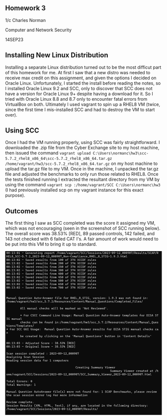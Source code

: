 ## Homework 3
1/c Charles Norman

Computer and Network Security

14SEP23

## Installing New Linux Distribution
Installing a separate Linux distribution turned out to be the most difficut part of this homework for me. At first I saw that a new distro was needed to receive max credit on this assignment, and given the options I decided on Oracle Linux. Unfortunately, I started the install before reading the notes, so I installed Oracle Linux 9.2 and SCC, only to discover that SCC does not have a version for Oracle Linux 9+ despite having a download for it. So I tried with Oracle Linux 8.8 and 8.7 only to encounter fatal errors from VirtualBox on both. Ultimately I used vagrant to spin up a RHEL8 VM (twice, since the first time I mis-installed SCC and had to destroy the VM to start over).

## Using SCC
Once I had the VM running properly, using SCC was fairly straightforward. I downloaded the .zip file from the Cyber Exchange site to my host machine, then issued the command `vagrant upload C:\Users\normanc\hw3\scc-5.7.2_rhel8_x86_64\scc-5.7.2_rhel8_x86_64.tar.gz /home/vagrant/hw3/scc-5.7.2_rhel8_x86_64.tar.gz` on my host machine to upload the tar.gz file to my VM. Once in the machine, I unpacked the tar.gz file and adjusted the benchmarks to only run those related to RHEL8. Once the tests finished running I extracted the resultant directory from my VM by using the command `vagrant scp :/home/vagrant/SCC C:\Users\normanc\hw3` (I had previously installed scp on my vagrant instance for this exact purpose).

## Outcomes
The first thing I saw as SCC completed was the score it assigned my VM, which was not encouraging (seen in the screenshot of SCC running below). The overall score was 38.53% [RED], 89 passed controls, 142 failed, and 143 not checked with 6 failed CAT I's. A fair amount of work would need to be put into this VM to bring it up to standard. 

![image.png](https://github.com/ns5sonny/norman-CNS-Lab-23/blob/main/Homework%203/image.png)

